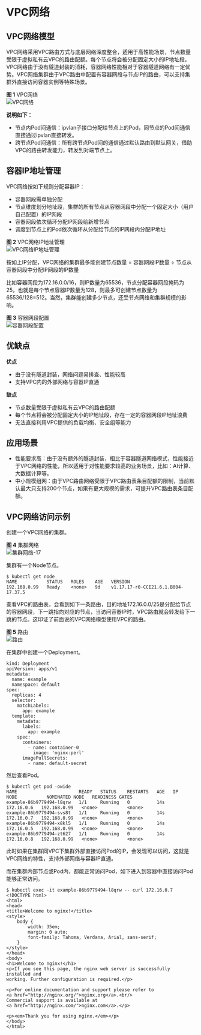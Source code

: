 # VPC网络<a name="cce_01_0283"></a>

## VPC网络模型<a name="section1747411510358"></a>

VPC网络采用VPC路由方式与底层网络深度整合，适用于高性能场景，节点数量受限于虚拟私有云VPC的路由配额。每个节点将会被分配固定大小的IP地址段。VPC网络由于没有隧道封装的消耗，容器网络性能相对于容器隧道网络有一定优势。VPC网络集群由于VPC路由中配置有容器网段与节点IP的路由，可以支持集群外直接访问容器实例等特殊场景。

**图 1**  VPC网络<a name="zh-cn_topic_0146398798_fig105374614243"></a>  
![](figures/VPC网络.png "VPC网络")

**说明如下：**

-   节点内Pod间通信：ipvlan子接口分配给节点上的Pod，同节点的Pod间通信直接通过ipvlan直接转发。
-   跨节点Pod间通信：所有跨节点Pod间的通信通过默认路由到默认网关，借助VPC的路由转发能力，转发到对端节点上。

## 容器IP地址管理<a name="section1574982552114"></a>

VPC网络按如下规则分配容器IP：

-   容器网段需单独分配
-   节点维度划分地址段，集群的所有节点从容器网段中分配一个固定大小（用户自己配置）的IP网段
-   容器网段依次循环分配IP网段给新增节点
-   调度到节点上的Pod依次循环从分配给节点的IP网段内分配IP地址

**图 2**  VPC网络IP地址管理<a name="fig790744862219"></a>  
![](figures/VPC网络IP地址管理.png "VPC网络IP地址管理")

按如上IP分配，VPC网络的集群最多能创建节点数量 = 容器网段IP数量 ÷ 节点从容器网段中分配IP网段的IP数量

比如容器网段为172.16.0.0/16，则IP数量为65536，节点分配容器网段掩码为25，也就是每个节点容器IP数量为128，则最多可创建节点数量为65536/128=512。当然，集群能创建多少节点，还受节点网络和集群规模的影响。

**图 3**  容器网段配置<a name="fig320115593351"></a>  
![](figures/容器网段配置.png "容器网段配置")

## 优缺点<a name="section207316301745"></a>

**优点**

-   由于没有隧道封装，网络问题易排查、性能较高
-   支持VPC内的外部网络与容器IP直通

**缺点**

-   节点数量受限于虚拟私有云VPC的路由配额
-   每个节点将会被分配固定大小的IP地址段，存在一定的容器网段IP地址浪费
-   无法直接利用VPC提供的负载均衡、安全组等能力

## 应用场景<a name="section474217381446"></a>

-   性能要求高：由于没有额外的隧道封装，相比于容器隧道网络模式，性能接近于VPC网络的性能，所以适用于对性能要求较高的业务场景，比如：AI计算、大数据计算等。
-   中小规模组网：由于VPC路由网络受限于VPC路由表条目配额的限制，当前默认最大只支持200个节点，如果有更大规模的需求，可提升VPC路由表条目配额。

## VPC网络访问示例<a name="section10441454192410"></a>

创建一个VPC网络的集群。

**图 4**  集群网络<a name="fig1830324293611"></a>  
![](figures/集群网络-17.png "集群网络-17")

集群有一个Node节点。

```
$ kubectl get node
NAME           STATUS   ROLES    AGE   VERSION
192.168.0.99   Ready    <none>   9d    v1.17.17-r0-CCE21.6.1.B004-17.37.5
```

查看VPC的路由表，会看到如下一条路由，目的地址172.16.0.0/25是分配给节点的容器网段，下一跳指向对应的节点，当访问容器IP时，VPC路由就会转发给下一跳的节点。这印证了前面说的VPC网络模型使用VPC的路由。

**图 5**  路由<a name="fig215015117361"></a>  
![](figures/路由.png "路由")

在集群中创建一个Deployment。

```
kind: Deployment
apiVersion: apps/v1
metadata:
  name: example
  namespace: default
spec:
  replicas: 4
  selector:
    matchLabels:
      app: example
  template:
    metadata:
      labels:
        app: example
    spec:
      containers:
        - name: container-0
          image: 'nginx:perl'
      imagePullSecrets:
        - name: default-secret
```

然后查看Pod。

```
$ kubectl get pod -owide
NAME                       READY   STATUS    RESTARTS   AGE   IP           NODE           NOMINATED NODE   READINESS GATES
example-86b9779494-l8qrw   1/1     Running   0          14s   172.16.0.6   192.168.0.99   <none>           <none>
example-86b9779494-svs8t   1/1     Running   0          14s   172.16.0.7   192.168.0.99   <none>           <none>
example-86b9779494-x8kl5   1/1     Running   0          14s   172.16.0.5   192.168.0.99   <none>           <none>
example-86b9779494-zt627   1/1     Running   0          14s   172.16.0.8   192.168.0.99   <none>           <none>
```

此时如果在集群同VPC下集群外部直接访问Pod的IP，会发现可以访问，这就是VPC网络的特性，支持外部网络与容器IP直通。

而在集群内部节点或Pod内，都能正常访问Pod，如下进入到容器中直接访问Pod能够正常访问。

```
$ kubectl exec -it example-86b9779494-l8qrw -- curl 172.16.0.7
<!DOCTYPE html>
<html>
<head>
<title>Welcome to nginx!</title>
<style>
    body {
        width: 35em;
        margin: 0 auto;
        font-family: Tahoma, Verdana, Arial, sans-serif;
    }
</style>
</head>
<body>
<h1>Welcome to nginx!</h1>
<p>If you see this page, the nginx web server is successfully installed and
working. Further configuration is required.</p>

<p>For online documentation and support please refer to
<a href="http://nginx.org/">nginx.org</a>.<br/>
Commercial support is available at
<a href="http://nginx.com/">nginx.com</a>.</p>

<p><em>Thank you for using nginx.</em></p>
</body>
</html>
```

